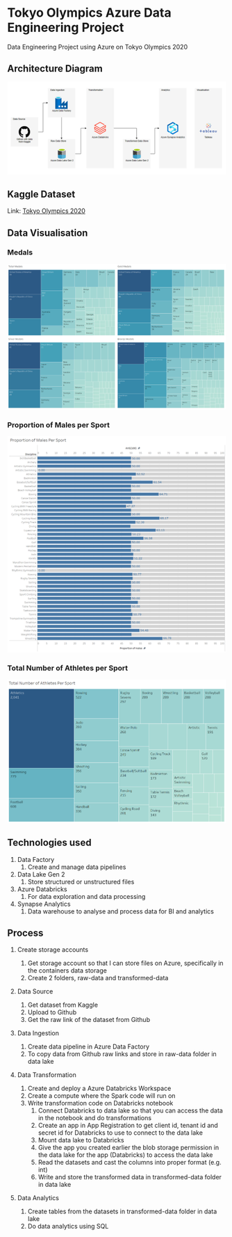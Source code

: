 # Tokyo Olympics Azure Data Engineering Project
Data Engineering Project using Azure on Tokyo Olympics 2020


## Architecture Diagram
![Architecture Diagram](https://github.com/CCJH23/tokyo-olympics-azure-data-engineering/blob/73ff1272546af51d9cb12fc8093ab6bacfa2da0c/img/Tokyo%20Olympic%20Azure%20Data%20Eng%20Project%20Architecture.png)


## Kaggle Dataset
Link: [Tokyo Olympics 2020](https://www.kaggle.com/datasets/arjunprasadsarkhel/2021-olympics-in-tokyo)

## Data Visualisation
### Medals
![Medals](https://github.com/CCJH23/tokyo-olympics-azure-data-engineering/blob/b31ea0c374a8711023d813389ffe54dfa143881b/img/Medals.png)

### Proportion of Males per Sport
![Proportion of Males Per Sport](https://github.com/CCJH23/tokyo-olympics-azure-data-engineering/blob/b31ea0c374a8711023d813389ffe54dfa143881b/img/Proportion%20of%20Males%20Per%20Sport.png)

### Total Number of Athletes per Sport
![Total Number of Athletes per Sport](https://github.com/CCJH23/tokyo-olympics-azure-data-engineering/blob/b31ea0c374a8711023d813389ffe54dfa143881b/img/Total%20Num%20Athletes%20Per%20Sport.png)


## Technologies used
1. Data Factory
    1. Create and manage data pipelines
2. Data Lake Gen 2
    1. Store structured or unstructured files
3. Azure Databricks
    1. For data exploration and data processing
4. Synapse Analytics
    1. Data warehouse to analyse and process data for BI and analytics


## Process
1. Create storage accounts
    1. Get storage account so that I can store files on Azure, specifically in the containers data storage
    2. Create 2 folders, raw-data and transformed-data

2. Data Source
    1. Get dataset from Kaggle
    2. Upload to Github
    3. Get the raw link of the dataset from Github

3. Data Ingestion
    1. Create data pipeline in Azure Data Factory
    2. To copy data from Github raw links and store in raw-data folder in data lake  

4. Data Transformation
    1. Create and deploy a Azure Databricks Workspace
    2. Create a compute where the Spark code will run on
    3. Write transformation code on Databricks notebook
        1. Connect Databricks to data lake so that you can access the data in the notebook and do transformations
        2. Create an app in App Registration to get client id, tenant id and secret id for Databricks to use to connect to the data lake
        3. Mount data lake to Databricks
        4. Give the app you created earlier the blob storage permission in the data lake for the app (Databricks) to access the data lake
        5. Read the datasets and cast the columns into proper format (e.g. int)
        6. Write and store the transformed data in transformed-data folder in data lake 

5. Data Analytics
    1. Create tables from the datasets in transformed-data folder in data lake
    2. Do data analytics using SQL
